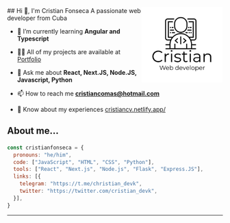 <img src="https://github.com/kuzeofficial/kuzeofficial/blob/master/Cristian-logo%20(3).png" alt="logo" width=190 align="right"/>
## Hi 👋, I'm Cristian Fonseca
  A passionate web developer from Cuba

- 🌱 I’m currently learning **Angular and Typescript**

- 👨‍💻 All of my projects are available at [Portfolio](https://kuze.netlify.app)

- 💬 Ask me about **React, Next.JS, Node.JS, Javascript, Python**

- 📫 How to reach me **cristiancomas@hotmail.com**

- 📄 Know about my experiences [cristiancv.netlify.app/](https://cristiancv.netlify.app/)

## About me...
```js
const cristianfonseca = {
  pronouns: "he/him",
  code: ["JavaScript", "HTML", "CSS", "Python"],
  tools: ["React", "Next.js", "Node.js", "Flask", "Express.JS"],
  links: [{
    telegram: "https://t.me/christian_devk",
    twitter: "https://twitter.com/cristian_devk",
  }],
}
```
---
